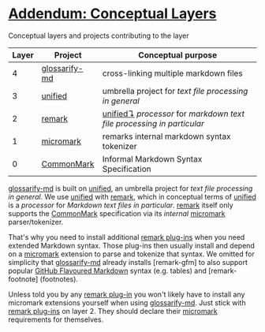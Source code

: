 # [Addendum: Conceptual Layers](#addendum-conceptual-layers)

Conceptual layers and projects contributing to the layer

| Layer | Project         | Conceptual purpose                                                          |
| ----- | --------------- | --------------------------------------------------------------------------- |
| 4     | [glossarify-md] | cross-linking multiple markdown files                                       |
| 3     | [unified]       | umbrella project for *text file processing in general*                      |
| 2     | [remark]        | [unified↴][1] *processor* for *markdown text file processing in particular* |
| 1     | [micromark]     | remarks internal markdown syntax tokenizer                                  |
| 0     | [CommonMark]    | Informal Markdown Syntax Specification                                      |

[glossarify-md] is built on [unified], an umbrella project for *text file processing in general*. We use [unified] with [remark], which in conceptual terms of [unified] is a *processor* for *Markdown text files in particular*. [remark] itself only supports the [CommonMark] specification via its *internal* [micromark] parser/tokenizer.

That's why you need to install additional [remark plug-ins][remark-plugins] when you need extended Markdown syntax. Those plug-ins then usually install and depend on a [micromark] extension to parse and tokenize that syntax. We omitted for simplicity that [glossarify-md] already installs \[remark-gfm] to also support popular [GitHub Flavoured Markdown][GFM] syntax (e.g. tables) and \[remark-footnote] (footnotes).

Unless told you by any [remark plug-in][remark-plugins] you won't likely have to install any micromark extensions yourself when using [glossarify-md]. Just stick with [remark plug-ins][remark-plugins] on layer 2. They should declare their [micromark] requirements for themselves.

[glossarify-md]: https://github.com/about-code/glossarify-md

[micromark]: https://github.com/micromark/

[remark]: https://github.com/remarkjs/remark

[remark-plugins]: https://github.com/remarkjs/awesome-remark

[unified]: https://unifiedjs.com

[CommonMark]: https://commonmark.org

[GFM]: https://github.github.com/gfm/

[remark-footnotes]: https://npmjs.com/package/remark-footnotes

[1]: ./glossary.md#unified "unified is an umbrella project around text file processing in general."
